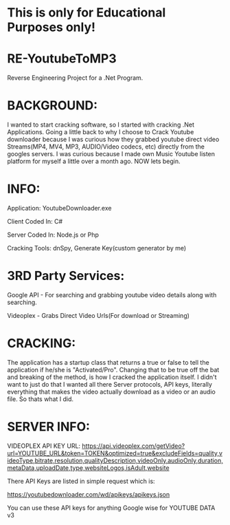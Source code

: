 # This is only for Educational Purposes only!
# RE-YoutubeToMP3
Reverse Engineering Project for a .Net Program. 

# BACKGROUND:

I wanted to start cracking software, so I started with cracking .Net Applications. Going a little back to why I choose to Crack Youtube downloader because I was curious how they grabbed youtube direct video Streams(MP4, MV4, MP3, AUDIO/Video codecs, etc) directly from the googles servers. I was curious because I made own Music Youtube listen platform for myself a little over a month ago. NOW lets begin.



# INFO:

Application: YoutubeDownloader.exe

Client Coded In: C#

Server Coded In: Node.js or Php

Cracking Tools: dnSpy, Generate Key(custom generator by me)



# 3RD Party Services:

Google API - For searching and grabbing youtube video details along with searching.

Videoplex - Grabs Direct Video Urls(For download or Streaming)



# CRACKING:

The application has a startup class that returns a true or false to tell the application if he/she is "Activated/Pro". Changing that to be true off the bat and breaking of the method, is how I cracked the application itself. I didn't want to just do that I wanted all there Server protocols, API keys, literally everything that makes the video actually download as a video or an audio file. So thats what I did. 

# SERVER INFO: 

VIDEOPLEX API KEY URL: https://api.videoplex.com/getVideo?url=YOUTUBE_URL&token=TOKEN&optimized=true&excludeFields=quality,videoType,bitrate,resolution,qualityDescription,videoOnly,audioOnly,duration,metaData,uploadDate,type,websiteLogos,isAdult,website



There API Keys are listed in simple request which is:

https://youtubedownloader.com/wd/apikeys/apikeys.json



You can use these API keys for anything Google wise for YOUTUBE DATA v3
